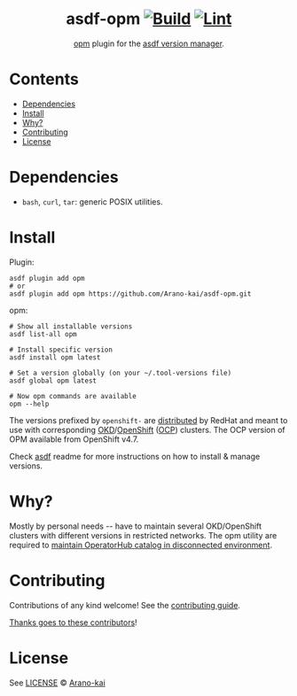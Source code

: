 <div align="center">

# asdf-opm [![Build](https://github.com/Arano-kai/asdf-opm/actions/workflows/build.yml/badge.svg)](https://github.com/Arano-kai/asdf-opm/actions/workflows/build.yml) [![Lint](https://github.com/Arano-kai/asdf-opm/actions/workflows/lint.yml/badge.svg)](https://github.com/Arano-kai/asdf-opm/actions/workflows/lint.yml)


[opm][opm-docs] plugin for the [asdf version manager][asdf-vm].

</div>

# Contents

- [Dependencies](#dependencies)
- [Install](#install)
- [Why?](#why)
- [Contributing](#contributing)
- [License](#license)

# Dependencies

- `bash`, `curl`, `tar`: generic POSIX utilities.

# Install

Plugin:

```shell
asdf plugin add opm
# or
asdf plugin add opm https://github.com/Arano-kai/asdf-opm.git
```

opm:

```shell
# Show all installable versions
asdf list-all opm

# Install specific version
asdf install opm latest

# Set a version globally (on your ~/.tool-versions file)
asdf global opm latest

# Now opm commands are available
opm --help
```

The versions prefixed by `openshift-` are [distributed][ocp-flavor-opm-repo] by RedHat
and meant to use with corresponding [OKD][okd]/[OpenShift][ocp] ([OCP][ocp]) clusters.
The OCP version of OPM available from OpenShift v4.7.

Check [asdf](https://github.com/asdf-vm/asdf) readme for more instructions on how to
install & manage versions.

# Why?

Mostly by personal needs -- have to maintain several OKD/OpenShift clusters with different versions in restricted networks.
The opm utility are required to [maintain OperatorHub catalog in disconnected environment](https://docs.okd.io/4.11/operators/admin/olm-restricted-networks.html).

# Contributing

Contributions of any kind welcome! See the [contributing guide](contributing.md).

[Thanks goes to these contributors][contributors]!

# License

See [LICENSE](LICENSE) © [Arano-kai](https://github.com/Arano-kai/)


[asdf-vm]: https://asdf-vm.com
[opm-docs]: https://github.com/operator-framework/operator-registry/blob/master/docs/design/opm-tooling.md
[contributors]: https://github.com/Arano-kai/asdf-opm/graphs/contributors
[okd]: https://www.okd.io/
[ocp]: https://www.redhat.com/en/technologies/cloud-computing/openshift/container-platform
[ocp-flavor-opm-repo]: https://mirror.openshift.com/pub/openshift-v4
